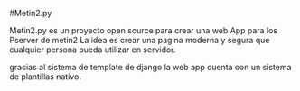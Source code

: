 
#Metin2.py

Metin2.py es un proyecto open source para crear una web App para los Pserver de metin2
La idea es crear una pagina moderna y segura que cualquier persona pueda utilizar en servidor.

gracias al sistema de template de django la web app cuenta con un sistema de plantillas nativo.

